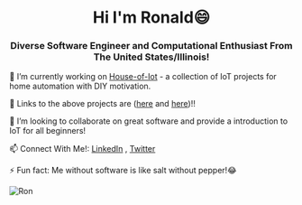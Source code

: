 <h1 align = "center">Hi I'm Ronald😄</h1>
<h3 align="center">Diverse Software Engineer and Computational Enthusiast From The United States/Illinois!</h3>



🔭 I’m currently working on  [House-of-Iot](https://github.com/House-of-IoT) - a collection of IoT projects for home automation with DIY motivation.

🌱 Links to the above projects are ([here](https://github.com/House-of-IoT) and [here](https://github.com/Smart-Agricultural-Solutions))!!

👯 I’m looking to collaborate on great software and provide a introduction to IoT for all beginners!

📫 Connect With Me!: [LinkedIn](https://www.linkedin.com/in/ronald-colyar-055392156/) , [Twitter](https://twitter.com/ColyarRonald)

⚡ Fun fact: Me without software is like salt without pepper!😂

<p><img align="center" src="https://github-readme-streak-stats.herokuapp.com/?user=RonaldColyar&" alt="Ron" /></p>
